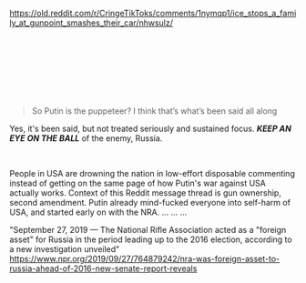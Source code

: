 https://old.reddit.com/r/CringeTikToks/comments/1nymqp1/ice_stops_a_family_at_gunpoint_smashes_their_car/nhwsulz/

&nbsp;

&nbsp;

&nbsp;

&nbsp;

> So Putin is the puppeteer? I think that’s what’s been said all along

Yes, it's been said, but not treated seriously and sustained focus. ***KEEP AN EYE ON THE BALL*** of the enemy, Russia.

&nbsp;

People in USA are drowning the nation in low-effort disposable commenting instead of getting on the same page of how Putin's war against USA actually works. Context of this Reddit message thread is gun ownership, second amendment. Putin already mind-fucked everyone into self-harm of USA, and started early on with the NRA. ... ... ...

"September 27, 2019 — The National Rifle Association acted as a "foreign asset" for Russia in the period leading up to the 2016 election, according to a new investigation unveiled" https://www.npr.org/2019/09/27/764879242/nra-was-foreign-asset-to-russia-ahead-of-2016-new-senate-report-reveals

